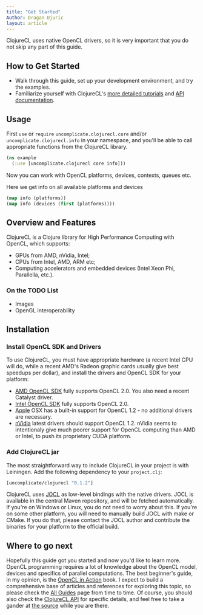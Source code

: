 ```yaml
---
title: "Get Started"
Author: Dragan Djuric
layout: article
---
```


ClojureCL uses native OpenCL drivers, so it is very important that you do not skip any part of this guide.

## How to Get Started
* Walk through this guide, set up your development environment, and try the examples.
* Familiarize yourself with ClojureCL's [more detailed tutorials](/articles/guides.html) and [API documentation](/codox).

## Usage

First `use` or `require` `uncomplicate.clojurecl.core` and/or `uncomplicate.clojurecl.info` in your namespace, and you'll be able to call appropriate functions from the ClojureCL library.

```clojure
(ns example
  (:use [uncomplicate.clojurecl core info]))
```

Now you can work with OpenCL platforms, devices, contexts, queues etc.

Here we get info on all available platforms and devices

```clojure
(map info (platforms))
(map info (devices (first (platforms))))
```

## Overview and Features

ClojureCL is a Clojure library for High Performance Computing with OpenCL, which supports:

* GPUs from AMD, nVidia, Intel;
* CPUs from Intel, AMD, ARM etc;
* Computing accelerators and embedded devices (Intel Xeon Phi, Parallella, etc.).

### On the TODO List

* Images
* OpenGL interoperability

## Installation

### Install OpenCL SDK and Drivers
To use ClojureCL, you must have appropriate hardware (a recent Intel CPU will do, while a recent AMD's Radeon graphic cards usually give best speedups per dollar), and install the drivers and OpenCL SDK for your platform:

* [AMD OpenCL SDK](http://developer.amd.com/tools-and-sdks/opencl-zone/amd-accelerated-parallel-processing-app-sdk/) fully supports OpenCL 2.0. You also need a recent Catalyst driver.
* [Intel OpenCL SDK](http://software.intel.com/en-us/articles/opencl-drivers) fully supports OpenCL 2.0.
* [Apple](http://developer.apple.com/opencl/) OSX has a built-in support for OpenCL 1.2 - no additional drivers are necessary.
* [nVidia](http://developer.nvidia.com/opencl) latest drivers should support OpenCL 1.2. nVidia seems to intentionaly give much poorer support for OpenCL computing than AMD or Intel, to push its proprietary CUDA platform.

### Add ClojureCL jar

The most straightforward way to include ClojureCL in your project is with Leiningen. Add the following dependency to your `project.clj`:

```clojure
[uncomplicate/clojurecl "0.1.2"]
```

ClojureCL uses [JOCL](http://jocl.org) as low-level bindings with the native drivers. JOCL is available in
the central Maven repository, and will be fetched automatically. If you're on Windows or Linux, you do not need
to worry about this. If you're on some other platform, you will need to manually build JOCL with make or CMake.
If you do that, please contact the JOCL author and contribute the binaries for your platform to the official build.

## Where to go next

Hopefully this guide got you started and now you'd like to learn more. OpenCL programming requires a lot of knowledge about the OpenCL model, devices and specifics of parallel computations. The best beginner's guide, in my opinion, is the [OpenCL in Action](http://www.amazon.com/OpenCL-Action-Accelerate-Graphics-Computations/dp/1617290173) book. I expect to build a comprehensive base of articles and references for exploring this topic, so please check the [All Guides](/articles/guides.html) page from time to time. Of course, you should also check the [ClojureCL API](/codox) for specific details, and feel free to take a gander at [the source](https://github.com/uncomplicate/neanderthal) while you are there.
